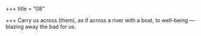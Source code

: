 +++
title = "08"

+++
Carry us across (them), as if across a river with a boat, to well-being —blazing away the bad for us.